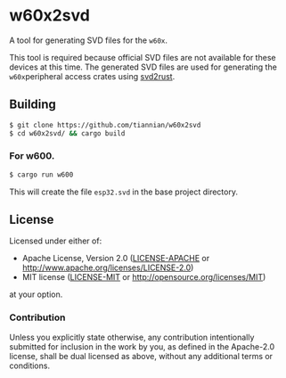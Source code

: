 # w60x2svd

A tool for generating SVD files for the `w60x`.

This tool is required because official SVD files are not available for these devices at this time.  The generated SVD files are used for generating the `w60x`peripheral access crates using [svd2rust].

## Building

```bash
$ git clone https://github.com/tiannian/w60x2svd
$ cd w60x2svd/ && cargo build
```

### For w600.

```bash
$ cargo run w600
```

This will create the file `esp32.svd` in the base project directory.

## License

Licensed under either of:

- Apache License, Version 2.0 ([LICENSE-APACHE](LICENSE-APACHE) or
  http://www.apache.org/licenses/LICENSE-2.0)
- MIT license ([LICENSE-MIT](LICENSE-MIT) or http://opensource.org/licenses/MIT)

at your option.

### Contribution

Unless you explicitly state otherwise, any contribution intentionally submitted
for inclusion in the work by you, as defined in the Apache-2.0 license, shall be
dual licensed as above, without any additional terms or conditions.


[svd2rust]: https://github.com/rust-embedded/svd2rust
